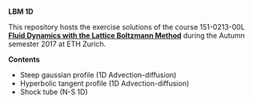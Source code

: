 **LBM 1D**

This repository hosts the exercise solutions of the course 151-0213-00L [**Fluid Dynamics with the Lattice Boltzmann Method**](http://www.vvz.ethz.ch/lerneinheitPre.do?semkez=2017W&lerneinheitId=116549&lang=en) during the Autumn semester 2017 at ETH Zurich.

**Contents**
- Steep gaussian profile (1D Advection-diffusion)
- Hyperbolic tangent profile (1D Advection-diffusion)
- Shock tube (N-S 1D)

